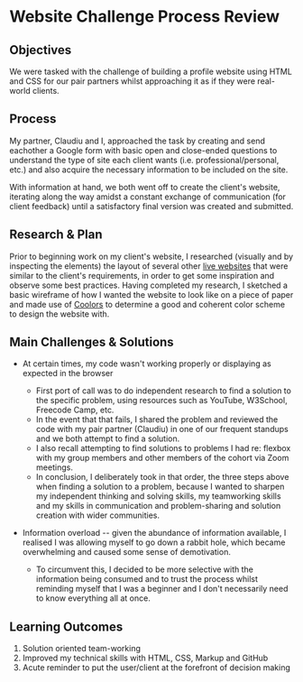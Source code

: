 # Website Challenge Process Review

## Objectives

We were tasked with the challenge of building a profile website using HTML and CSS for our pair partners whilst approaching it as if they were real-world clients. 

## Process

My partner, Claudiu and I, approached the task by creating and send eachother a Google form with basic open and close-ended questions to understand the type of site each client wants (i.e. professional/personal, etc.) and also acquire the necessary information to be included on the site.

With information at hand, we both went off to create the client's website, iterating along the way amidst a constant exchange of communication (for client feedback) until a satisfactory final version was created and submitted. 

## Research & Plan

Prior to beginning work on my client's website, I researched (visually and by inspecting the elements) the layout of several other [live websites](http://www.garysheng.com/) that were similar to the client's requirements, in order to get some inspiration and observe some best practices. 
Having completed my research, I sketched a basic wireframe of how I wanted the website to look like on a piece of paper and made use of [Coolors](www.coolors.com) to determine a good and coherent color scheme to design the website with.

## Main Challenges & Solutions

* At certain times, my code wasn't working properly or displaying as expected in the browser
  * First port of call was to do independent research to find a solution to the specific problem, using resources such as YouTube, W3School, Freecode Camp, etc. 
  * In the event that that fails, I shared the problem and reviewed the code with my pair partner (Claudiu) in one of our frequent standups and we both attempt to find a solution. 
  * I also recall attempting to find solutions to problems I had re: flexbox with my group members and other members of the cohort via Zoom meetings.
  * In conclusion, I deliberately took in that order, the three steps above when finding a solution to a problem, because I wanted to sharpen my independent thinking and solving skills, my teamworking skills and my skills in communication and problem-sharing and solution creation with wider communities.
 
* Information overload -- given the abundance of information available, I realised I was allowing myself to go down a rabbit hole, which became overwhelming and caused some sense of demotivation.
  * To circumvent this, I decided to be more selective with the information being consumed and to trust the process whilst reminding myself that I was a beginner and I don't necessarily need to know everything all at once.

## Learning Outcomes

1. Solution oriented team-working
2. Improved my technical skills with HTML, CSS, Markup and GitHub
3. Acute reminder to put the user/client at the forefront of decision making


